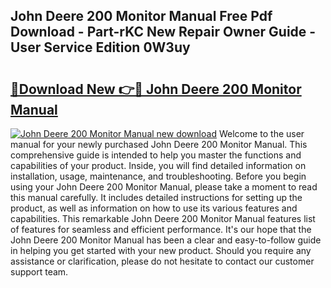 ## John Deere 200 Monitor Manual Free Pdf Download - Part-rKC New Repair Owner Guide - User Service Edition 0W3uy

# <h2><a href="http://bc87650.oget.top/?id=John+Deere+200+Monitor+Manual">🔗Download New 👉🔴 John Deere 200 Monitor Manual</a></h2>

[![John Deere 200 Monitor Manual new download](https://i.imgur.com/5g1atiW.png)](http://bc87650.oget.top/?id=John+Deere+200+Monitor+Manual)
Welcome to the user manual for your newly purchased John Deere 200 Monitor Manual. This comprehensive guide is intended to help you master the functions and capabilities of your product. Inside, you will find detailed information on installation, usage, maintenance, and troubleshooting. Before you begin using your John Deere 200 Monitor Manual, please take a moment to read this manual carefully. It includes detailed instructions for setting up the product, as well as information on how to use its various features and capabilities. This remarkable John Deere 200 Monitor Manual features list of features for seamless and efficient performance. It's our hope that the John Deere 200 Monitor Manual has been a clear and easy-to-follow guide in helping you get started with your new product. Should you require any assistance or clarification, please do not hesitate to contact our customer support team.
